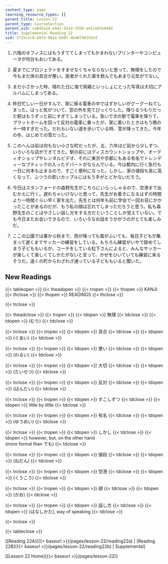 ```yaml
---
content_type: page
learning_resource_types: []
parent_title: Lesson 22
parent_type: CourseSection
parent_uid: ce845a14-e942-541d-7d56-a411e07e0465
title: Supplemental Reading 22
uid: 3725c2c8-b87d-981e-668f-4b4079835dcd
---
```


1.  六階のオフィスにはもうすててしまってもかまわないプリンターやコンピュータが何台もおいてある。  
    
2.  夏までにプロジェクトをすませなくちゃならないと思って、無理をしたので今もまだ体の具合が悪い。医者がくれた薬を飲んでもあまり元気がでない。  
    
3.  まだ小さかった時、晴れた日に海で両親といっしょにとった写真は大切にアルバムにしまってある。  
    
4.  昨日忙しい一日がすんで、家に帰る電車の中ではずかしいがグーグーねてしまった。はっと気がついて、窓の外を見てびっくりした。降りるつもりだった駅はもうずっと前にすぎてしまっている。急いで次の駅で電車を降りて、プラットホームを回って反対の電車に乗ったが、家に着いたときはもう晩の十一時すぎだった。だれもいない道を歩いている時、雪が降ってきた。今年の冬、はじめての雪だった。  
    
5.  このへんは前は何もない小さな町だったが、五、六年ほど前から少しずつ、いろいろな店ができてきた。駅の前にはディスカウントショップや、オーディオショップやレンタルビデオ、それに東京や京都にもある有名でトレンディーなブティックの入ったデパートがならんでいる。今は都内に行く急行も一日に何本も止まるので、すごく便利になった。しかし、家の値段も急に高くなって、ふつうの若いカップルにはもう手がとどかないだろう。  
    
6.  今日はスタンフォードの森野先生がこちらにいらっしゃるので、空港まで出むかえに行く。遅れちゃいけないと思って、先生がお着きになるはずの時間より一時間ぐらい早く家を出た。先生とは何年も前に学会で一回お目にかかったことがあるのだが、もう私の顔は忘れてしまっただろうと思う。私も森野先生のことはやさしい話し方をする方だということしか覚えていない。でも今日またお会いできるので、いろいろなお話をうかがうのがとても楽しみだ。  
    
7.  ここの公園では春から秋まで、雨が降っても風がふいても、毎日子どもが集まって遅くまでサッカーの練習をしている。もちろん練習がいやで辞めてしまう子どももいるが、コーチをしている松下さんによると、みんなサッカーが楽しくて楽しくてしかたがないと言って、かぜをひいていても練習に来るそうだ。遠くの町からわざわざ通っている子どももいると聞いた。

New Readings
------------

{{< tableopen >}}
{{< theadopen >}}
{{< tropen >}}
{{< thopen >}}
KANJI
{{< thclose >}}
{{< thopen >}}
READINGS
{{< thclose >}}

{{< trclose >}}

{{< theadclose >}}
{{< tropen >}}
{{< tdopen >}}
無理
{{< tdclose >}}
{{< tdopen >}}
(むり)
{{< tdclose >}}

{{< trclose >}}
{{< tropen >}}
{{< tdopen >}}
具合
{{< tdclose >}}
{{< tdopen >}}
(ぐあい)
{{< tdclose >}}

{{< trclose >}}
{{< tropen >}}
{{< tdopen >}}
悪い
{{< tdclose >}}
{{< tdopen >}}
(わるい)
{{< tdclose >}}

{{< trclose >}}
{{< tropen >}}
{{< tdopen >}}
大切
{{< tdclose >}}
{{< tdopen >}}
(たいせつ)
{{< tdclose >}}

{{< trclose >}}
{{< tropen >}}
{{< tdopen >}}
反対
{{< tdclose >}}
{{< tdopen >}}
(はんたい)
{{< tdclose >}}

{{< trclose >}}
{{< tropen >}}
{{< tdopen >}}
すこしずつ
{{< tdclose >}}
{{< tdopen >}}
little by little
{{< tdclose >}}

{{< trclose >}}
{{< tropen >}}
{{< tdopen >}}
有名
{{< tdclose >}}
{{< tdopen >}}
(ゆうめい)
{{< tdclose >}}

{{< trclose >}}
{{< tropen >}}
{{< tdopen >}}
しかし
{{< tdclose >}}
{{< tdopen >}}
however, but, on the other hand  
(more formal than でも)
{{< tdclose >}}

{{< trclose >}}
{{< tropen >}}
{{< tdopen >}}
値段
{{< tdclose >}}
{{< tdopen >}}
(ねだん)
{{< tdclose >}}

{{< trclose >}}
{{< tropen >}}
{{< tdopen >}}
空港
{{< tdclose >}}
{{< tdopen >}}
(くうこう)
{{< tdclose >}}

{{< trclose >}}
{{< tropen >}}
{{< tdopen >}}
顔
{{< tdclose >}}
{{< tdopen >}}
(かお)
{{< tdclose >}}

{{< trclose >}}
{{< tropen >}}
{{< tdopen >}}
話し方
{{< tdclose >}}
{{< tdopen >}}
(はなしかた), way of speaking
{{< tdclose >}}

{{< trclose >}}

{{< tableclose >}}

\[[Reading 22A]({{< baseurl >}}/pages/lesson-22/reading22a) | [Reading 22B]({{< baseurl >}}/pages/lesson-22/reading22b) | Supplemental\]

\[[Lesson 22 Home]({{< baseurl >}}/pages/lesson-22)\]